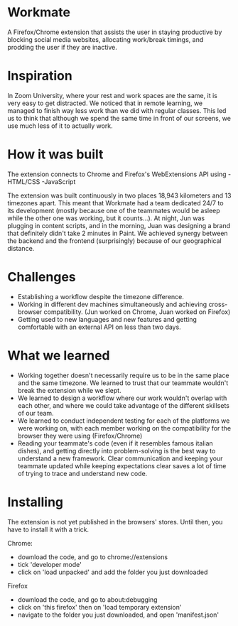 # Workmate
A Firefox/Chrome extension that assists the user in staying productive by blocking social media websites, allocating work/break timings, and prodding the user if they are inactive.

# Inspiration
In Zoom University, where your rest and work spaces are the same, it is very easy to get distracted. We noticed that in remote learning, we managed to finish way less work than we did with regular classes. This led us to think that although we spend the same time in front of our screens, we use much less of it to actually work.

# How it was built
The extension connects to Chrome and Firefox's WebExtensions API using
-HTML/CSS
-JavaScript

The extension was built continuously in two places 18,943 kilometers and 13 timezones apart. This meant that Workmate had a team dedicated 24/7 to its development (mostly because one of the teammates would be asleep while the other one was working, but it counts...). At night, Jun was plugging in content scripts, and in the morning, Juan was designing a brand that definitely didn't take 2 minutes in Paint. We achieved synergy between the backend and the frontend (surprisingly) because of our geographical distance.

# Challenges
- Establishing a workflow despite the timezone difference.
- Working in different dev machines simultaneously and achieving cross-browser compatibility. (Jun worked on Chrome, Juan worked on Firefox)
- Getting used to new languages and new features and getting comfortable with an external API on less than two days.

# What we learned
- Working together doesn't necessarily require us to be in the same place and the same timezone. We learned to trust that our teammate wouldn't break the extension while we slept.
- We learned to design a workflow where our work wouldn't overlap with each other, and where we could take advantage of the different skillsets of our team.
- We learned to conduct independent testing for each of the platforms we were working on, with each member working on the compatibility for the browser they were using (Firefox/Chrome)
- Reading your teammate's code (even if it resembles famous italian dishes), and getting directly into problem-solving is the best way to understand a new framework. Clear communication and keeping your teammate updated while keeping expectations clear saves a lot of time of trying to trace and understand new code.


# Installing
The extension is not yet published in the browsers' stores. Until then, you have to install it with a trick.

Chrome:
- download the code, and go to chrome://extensions 
- tick 'developer mode'
- click on 'load unpacked' and add the folder you just downloaded

Firefox
- download the code, and go to about:debugging
- click on 'this firefox' then on 'load temporary extension'
- navigate to the folder you just downloaded, and open 'manifest.json'





